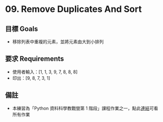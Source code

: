 # 09. Remove Duplicates And Sort

## 目標 Goals
- 移除列表中重複的元素，並將元素由大到小排列

## 要求 Requirements
- 使用者輸入：[1, 1, 3, 9, 7, 8, 8, 8] 
- 印出：[9, 8, 7, 3, 1] 

## 備註
- 本練習為「Python 資料科學教戰營第 1 階段」課程作業之一，點此[連結](https://github.com/ewsailor/1.python-homeworks-level1/blob/main/README.md)可看所有作業